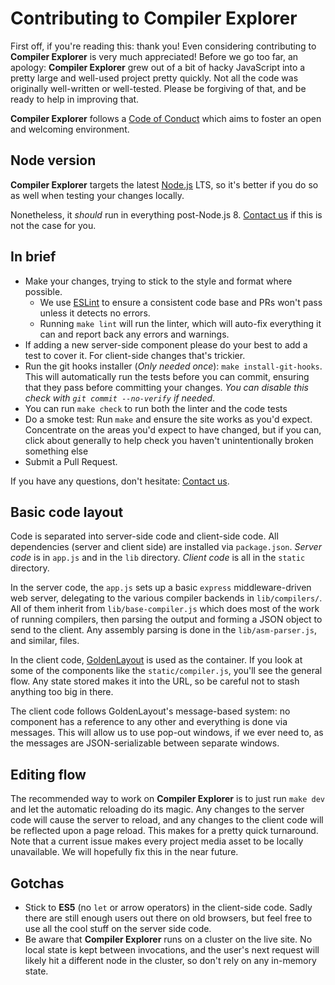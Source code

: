 # Contributing to Compiler Explorer

First off, if you're reading this: thank you! Even considering contributing to
 **Compiler Explorer** is very much appreciated!
Before we go too far, an apology: **Compiler Explorer** grew out of a bit of
 hacky JavaScript into a pretty large and well-used project pretty quickly.
Not all the code was originally well-written or well-tested.
Please be forgiving of that, and be ready to help in improving that.

**Compiler Explorer** follows a [Code of Conduct](CODE_OF_CONDUCT.md) which
 aims to foster an open and welcoming environment.

## Node version
**Compiler Explorer** targets the latest [Node.js](https://nodejs.org/) LTS,
 so it's better if you do so as well when testing your changes locally.

Nonetheless, it _should_ run in everything post-Node.js 8. [Contact us] if
 this is not the case for you.

## In brief
* Make your changes, trying to stick to the style and format where possible.
    * We use [ESLint](https://eslint.org/) to ensure a consistent code base
    and PRs won't pass unless it detects no errors.
    * Running `make lint` will run the linter, which will auto-fix everything 
    it can and report back any errors and warnings.
* If adding a new server-side component please do your best to add a test to
 cover it. For client-side changes that's trickier.
* Run the git hooks installer (_Only needed once_): `make install-git-hooks`.
 This will automatically run the tests before you can commit, ensuring that 
 they pass before committing your changes.
 _You can disable this check with `git commit --no-verify` if needed_.
* You can run `make check` to run both the linter and the code tests
* Do a smoke test:
 Run `make` and ensure the site works as you'd expect. Concentrate on the
 areas you'd expect to have changed, but if you can, click about generally to
 help check you haven't unintentionally broken something else
* Submit a Pull Request.

If you have any questions, don't hesitate: [Contact us].

## Basic code layout

Code is separated into server-side code and client-side code.
All dependencies (server and client side) are installed via `package.json`.
_Server code_ is in `app.js` and in the `lib` directory. 
_Client code_ is all in the `static` directory.

In the server code, the `app.js` sets up a basic `express`
 middleware-driven web server, delegating to the various compiler backends in
 `lib/compilers/`. All of them inherit from `lib/base-compiler.js` which does
 most of the work of running compilers, then parsing the output and forming a
 JSON object to send to the client. Any assembly parsing is done in the
 `lib/asm-parser.js`, and similar, files.

In the client code, [GoldenLayout](https://www.golden-layout.com/) is used as
 the container. If you look at some of the components like the
 `static/compiler.js`, you'll see the general flow.
 Any state stored makes it into the URL, so be careful not to stash
 anything too big in there.

The client code follows GoldenLayout's message-based system:
 no component has a reference to any other and everything is done via messages.
 This will allow us to use pop-out windows, if we ever need to, as the messages
 are JSON-serializable between separate windows.

## Editing flow

The recommended way to work on **Compiler Explorer** is to just run `make dev`
 and let the automatic reloading do its magic.
Any changes to the server code will cause the server to reload, and any changes
 to the client code will be reflected upon a page reload.
 This makes for a pretty quick turnaround.
Note that a current issue makes every project media asset to be locally
 unavailable. We will hopefully fix this in the near future.

## Gotchas

* Stick to **ES5** (no `let` or arrow operators) in the client-side code.
 Sadly there are still enough users out there on old browsers,
 but feel free to use all the cool stuff on the server side code.
* Be aware that **Compiler Explorer** runs on a cluster on the live site.
 No local state is kept between invocations, and the user's next request will 
 likely hit a different node in the cluster, so don't rely on
 any in-memory state.

[Contact us]: README.md#contact-us
